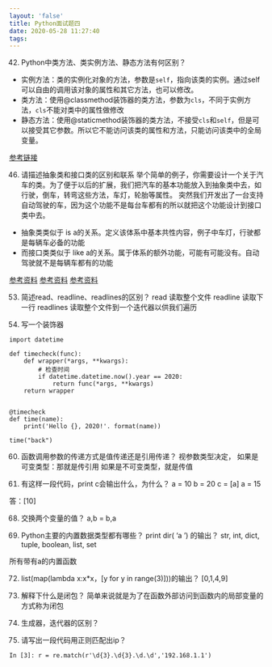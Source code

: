 ```yaml
---
layout: 'false'
title: Python面试题四
date: 2020-05-28 11:27:40
tags:
---
```


42. Python中类方法、类实例方法、静态方法有何区别？
* 实例方法：类的实例化对象的方法，参数是`self`，指向该类的实例。通过self可以自由的调用该对象的属性和其它方法，也可以修改。
* 类方法：使用@classmethod装饰器的类方法，参数为`cls`，不同于实例方法，`cls`不能对类中的属性做修改
* 静态方法：使用@staticmethod装饰器的类方法，不接受`cls`和`self`，但是可以接受其它参数。所以它不能访问该类的属性和方法，只能访问该类中的全局变量。

[参考链接](https://geek-docs.com/python/python-examples/python-instance-methods-and-class-methods-and-reveal-the-static-method.html)

46. 请描述抽象类和接口类的区别和联系
举个简单的例子，你需要设计一个关于汽车的类。为了便于以后的扩展，我们把汽车的基本功能放入到抽象类中去，如行驶，倒车，转弯这些方法，车灯，轮胎等属性。
突然我们开发出了一台支持自动驾驶的车，因为这个功能不是每台车都有的所以就把这个功能设计到接口类中去。

* 抽象类类似于 is a的关系。定义该体系中基本共性内容，例子中车灯，行驶都是每辆车必备的功能
* 而接口类类似于 like a的关系。属于体系的额外功能，可能有可能没有。自动驾驶就不是每辆车都有的功能


[参考资料](https://python3-cookbook.readthedocs.io/zh_CN/latest/c08/p12_define_interface_or_abstract_base_class.html)
[参考资料](https://www.zhihu.com/question/20149818/answer/153188511)
[参考资料](https://juejin.im/post/5c0d4859e51d4504a02eb6e2)


53. 简述read、readline、readlines的区别？
read 读取整个文件
readline 读取下一行
readlines 读取整个文件到一个迭代器以供我们遍历

54. 写一个装饰器
```
import datetime

def timecheck(func):
    def wrapper(*args, **kwargs):
        # 检查时间
        if datetime.datetime.now().year == 2020:
            return func(*args, **kwargs)
    return wrapper


@timecheck
def time(name):
	print('Hello {}, 2020!'. format(name))

time("back")
```
60. 函数调用参数的传递方式是值传递还是引用传递？
视参数类型决定，
如果是可变类型：那就是传引用
如果是不可变类型，就是传值

67. 有这样一段代码，print c会输出什么，为什么？
a = 10
b = 20
c = [a]
a = 15

答：[10]

68. 交换两个变量的值？
a,b = b,a

71. Python主要的内置数据类型都有哪些？ print dir( ‘a ’) 的输出？
str, int, dict, tuple, boolean, list, set

所有带有a的内置函数

72. list(map(lambda x:x*x，[y for y in range(3)]))的输出？
[0,1,4,9]


84. 解释下什么是闭包？
简单来说就是为了在函数外部访问到函数内的局部变量的方式称为闭包

86. 生成器，迭代器的区别？


94. 请写出一段代码用正则匹配出ip？
```
In [3]: r = re.match(r'\d{3}.\d{3}.\d.\d','192.168.1.1')
```
